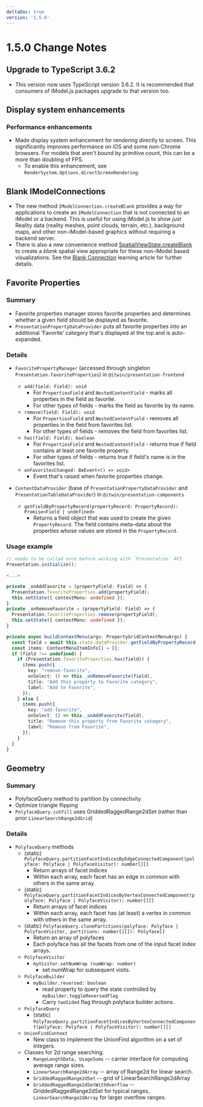 ```yaml
---
deltaDoc: true
version: '1.5.0'
---
```

# 1.5.0 Change Notes

## Upgrade to TypeScript 3.6.2

- This version now uses TypeScript version 3.6.2. It is recommended that consumers of iModel.js packages upgrade to that version too.

## Display system enhancements

### Performance enhancements

- Made display system enhancement for rendering directly to screen. This significantly improves performance on iOS and some non-Chrome browsers. For models that aren't bound by primitive count, this can be a more than doubling of FPS.
  - To enable this enhancement, see `RenderSystem.Options.directScreenRendering`.

## Blank IModelConnections

- The new method `IModelConnection.createBlank` provides a way for applications to create an `IModelConnection` that is not connected to an iModel or a backend. This is useful for using iModel.js to show *just* Reality data (reality meshes, point clouds, terrain, etc.), background maps, and other non-iModel-based graphics without requiring a backend server.
- There is also a new convenience method [SpatialViewState.createBlank](https://www.imodeljs.org/v1/reference/imodeljs-frontend/imodelconnection/imodelconnection/#createblank) to create a *blank* spatial view appropriate for these non-iModel based visualizations. See the [Blank Connection]($docs/learning/frontend/BlankConnection.md) learning article for further details.

## Favorite Properties

### Summary

- Favorite properties manager stores favorite properties and determines whether a given field should be displayed as favorite.
- `PresentationPropertyDataProvider` puts all favorite properties into an additional 'Favorite' category that's displayed
at the top and is auto-expanded.

### Details

- `FavoritePropertyManager` (accessed through singleton `Presentation.favoriteProperties`) in `@itwin/presentation-frontend`
  - `add(field: Field): void`
    - For `PropertiesField` and `NestedContentField` - marks all properties in the field as favorite.
    - For other types of fields - marks the field as favorite by its name.
  - `remove(field: Field): void`
    - For `PropertiesField` and `NestedContentField` - removes all properties in the field from favorites list.
    - For other types of fields - removes the field from favorites list.
  - `has(field: Field): boolean`
    - For `PropertiesField` and `NestedContentField` - returns true if field contains at least one favorite property.
    - For other types of fields - returns true if field's name is in the favorites list.
  - `onFavoritesChanged: BeEvent<() => void>`
    - Event that's raised when favorite properties change.

- `ContentDataProvider` (base of `PresentationPropertyDataProvider` and `PresentationTableDataProvider`) in `@itwin/presentation-components`
  - `getFieldByPropertyRecord(propertyRecord: PropertyRecord): Promise<Field | undefined>`
    - Returns a field object that was used to create the given `PropertyRecord`. The field contains meta-data about the properties whose values are stored in the `PropertyRecord`.

### Usage example

```ts
// needs to be called once before working with `Presentation` API
Presentation.initialize();

<...>

private _onAddFavorite = (propertyField: Field) => {
  Presentation.favoriteProperties.add(propertyField);
  this.setState({ contextMenu: undefined });
}
private _onRemoveFavorite = (propertyField: Field) => {
  Presentation.favoriteProperties.remove(propertyField);
  this.setState({ contextMenu: undefined });
}

private async buildContextMenu(args: PropertyGridContextMenuArgs) {
  const field = await this.state.dataProvider.getFieldByPropertyRecord(args.propertyRecord);
  const items: ContextMenuItemInfo[] = [];
  if (field !== undefined) {
    if (Presentation.favoriteProperties.has(field)) {
      items.push({
        key: "remove-favorite",
        onSelect: () => this._onRemoveFavorite(field),
        title: "Add this property to Favorite category",
        label: "Add to Favorite",
      });
    } else {
      items.push({
        key: "add-favorite",
        onSelect: () => this._onAddFavorite(field),
        title: "Remove this property from Favorite category",
        label: "Remove from Favorite",
      });
    }
  }
}
```

## Geometry

### Summary

- PolyfaceQuery method to partition by connectivity
- Optimize triangle flipping
- `PolyfaceQuery.cutFill` uses GriddedRaggedRange2dSet (rather than prior `LinearSearchRange2dGrid`)

### Details

- `PolyfaceQuery` methods
  - (static) `PolyfaceQuery.partitionFacetIndicesByEdgeConnectedComponent(polyface: Polyface | PolyfaceVisitor): number[][]`
    - Return arrays of facet indices
    - Within each array, each facet has an edge in common with others in the same array.
  - (static) `PolyfaceQuery.partitionFacetIndicesByVertexConnectedComponent(polyface: Polyface | PolyfaceVisitor): number[][]`
    - Return arrays of facet indices
    - Within each array, each facet has (at least) a vertex in common with others in the same array.
  - (static) `PolyfaceQuery.clonePartitions(polyface: Polyface | PolyfaceVisitor, partitions: number[][]): Polyface[]`
    - Return an array of polyfaces
    - Each polyface has all the facets from one of the input facet index arrays.
  - `PolyfaceVisitor`
    - `myVisitor.setNumWrap (numWrap: number)`
      - set numWrap for subsequent visits.
  - `PolyfaceBuilder`
    - `myBuilder.reversed: boolean`
      - read property to query the state controlled by `myBuilder.toggleReversedFlag`
      - Carry `twoSided` flag through polyface builder actions.
  - `PolyfaceQuery`
    - (static) `PolyfaceQuery.partitionFacetIndicesByVertexConnectedComponent(polyface: Polyface | PolyfaceVisitor): number[][]`
  - `UnionFindContext`
    - New class to implement the UnionFind algorithm on a set of integers.
  - Classes for 2d range searching.
    - `RangeLengthData, UsageSums` -- carrier interface for computing average range sizes.
    - `LinearSearchRange2dArray` -- array of Range2d for linear search.
    - `GriddedRaggedRange2dSet` -- grid of LinearSearchRange2dArray
    - `GriddedRaggedRange2dSetWithOverflow` -- GriddedRaggedRange2dSet for typical ranges, `LinearSearchRange2dArray` for larger overflow ranges.
